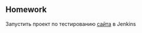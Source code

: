 ## Homework

Запустить проект по тестированию [сайта](https://demowebshop.tricentis.com/) в Jenkins
